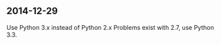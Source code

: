 2014-12-29
----------

Use Python 3.x instead of Python 2.x
Problems exist with 2.7, use Python 3.3.

